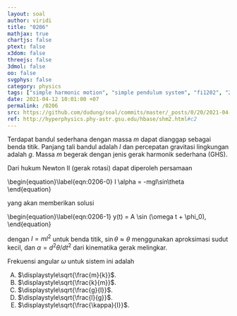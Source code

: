 ```yaml
---
layout: soal
author: viridi
title: "0206"
mathjax: true
chartjs: false
ptext: false
x3dom: false
threejs: false
3dmol: false
oo: false
svgphys: false
category: physics
tags: ["simple harmonic motion", "simple pendulum system", "fi1202", "2020-2"]
date: 2021-04-12 10:01:00 +07
permalink: /0206
src: https://github.com/dudung/soal/commits/master/_posts/0/20/2021-04-12-simple-harmonic-motion-5.md
ref: http://hyperphysics.phy-astr.gsu.edu/hbase/shm2.html#c2
---
```

Terdapat bandul sederhana dengan massa $m$ dapat dianggap sebagai benda titik. Panjang tali bandul adalah $l$ dan percepatan gravitasi lingkungan adalah $g$. Massa $m$ begerak dengan jenis gerak harmonik sederhana (GHS).

Dari hukum Newton II (gerak rotasi) dapat diperoleh persamaan

\begin{equation}\label{eqn:0206-0}
I \alpha = -mgl\sin\theta
\end{equation}

yang akan memberikan solusi

\begin{equation}\label{eqn:0206-1}
y(t) = A \sin (\omega t + \phi_0),
\end{equation}

dengan $I = ml^2$ untuk benda titik, $\sin\theta \approx \theta$ menggunakan aproksimasi sudut kecil, dan $\alpha = d^2\theta/dt^2$ dari kinematika gerak melingkar.

Frekuensi angular $\omega$ untuk sistem ini adalah

<ol type="A">
<li>$\displaystyle\sqrt{\frac{m}{k}}$.
<li>$\displaystyle\sqrt{\frac{k}{m}}$.
<li>$\displaystyle\sqrt{\frac{g}{l}}$.
<li>$\displaystyle\sqrt{\frac{l}{g}}$.
<li>$\displaystyle\sqrt{\frac{\kappa}{I}}$.
